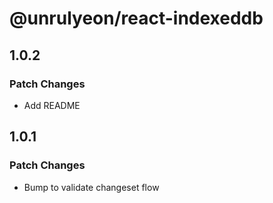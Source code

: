 # @unrulyeon/react-indexeddb

## 1.0.2

### Patch Changes

- Add README

## 1.0.1

### Patch Changes

- Bump to validate changeset flow
